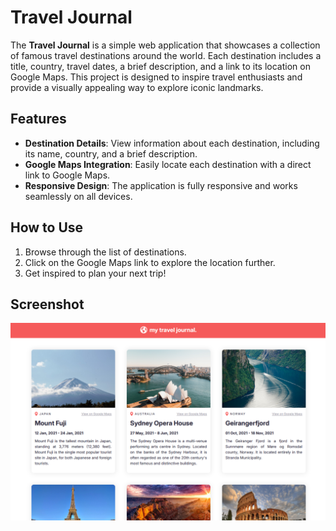 # Travel Journal

The **Travel Journal** is a simple web application that showcases a collection of famous travel destinations around the world. Each destination includes a title, country, travel dates, a brief description, and a link to its location on Google Maps. This project is designed to inspire travel enthusiasts and provide a visually appealing way to explore iconic landmarks.

## Features

- **Destination Details**: View information about each destination, including its name, country, and a brief description.
- **Google Maps Integration**: Easily locate each destination with a direct link to Google Maps.
- **Responsive Design**: The application is fully responsive and works seamlessly on all devices.

## How to Use

1. Browse through the list of destinations.
2. Click on the Google Maps link to explore the location further.
3. Get inspired to plan your next trip!

## Screenshot

![Travel Journal](desktop.png)
